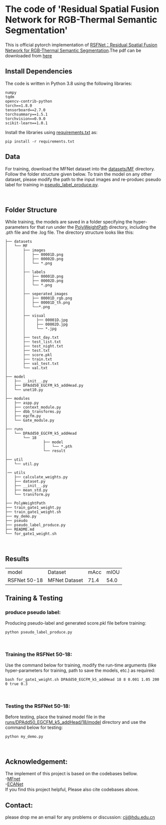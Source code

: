 # The code of 'Residual Spatial Fusion Network for RGB-Thermal Semantic Segmentation'
This is official pytorch implementation of [RSFNet：Residual Spatial Fusion Network for RGB-Thermal Semantic Segmentation](https://arxiv.org/abs/2306.10364).The pdf can be downloaded from [here](https://arxiv.org/pdf/2306.10364.pdf)
<br/>

## Install Dependencies
The code is written in Python 3.8 using the following libraries:

```
numpy
tqdm
opencv-contrib-python
torch==1.8.0
tensorboard==2.7.0
torchsummary==1.5.1 
torchvision==0.9.0
scikit-learn==1.0.1
```

Install the libraries using [requirements.txt](requirements.txt) as:

```
pip install -r requirements.txt
```

## Data
For training, download the MFNet dataset into the [datasets/MF](datasets/MF) directory. Follow the folder structure given below. To train the model on any other dataset, please modify the path to the input images and re-produec pseudo label for training in [pseudo_label_produce.py](pseudo_label_produce).

<br/>


## Folder Structure
While training, the models are saved in a folder specifying the hyper-parameters for that run under the [PolyWeightPath](PolyWeightPath) directory, including the .pth file and the .log file. The directory structure looks like this:
```
├── datasets
│   └── MF
│       ├── images
│       │   ├── 00001D.png
│       │   ├── 00002D.png
│       │   └── *.png
│       │
│       ├── labels
│       │   ├── 00001D.png
│       │   ├── 00002D.png
│       │   └── *.png
│       │
│       ├── seperated_images
│       │   ├── 00001D_rgb.png
│       │   ├── 00001D_th.png
│       │   └──*.png
│       │
│       ├── visual
│       │     ├── 00001D.jpg
│       │     ├── 00002D.jpg
│       │     └── *.jpg
│       │
│       ├── test_day.txt
│       ├── test_list.txt
│       ├── test_night.txt
│       ├── test.txt
│       ├── score.pkl
│       ├── train.txt
│       ├── val_test.txt
│       └── val.txt
│
├── model
│   ├── __init__.py
│   ├── DPAdd50_EGCFM_k5_addHead.py
│   └── unet10.py
│
├── modules
│   ├── aspp.py
│   ├── context_module.py
│   ├── dbb_transforms.py
│   ├── egcfm.py
│   └── Gate_module.py
│   
├── runs
│   └── DPAdd50_EGCFM_k5_addHead
│       └── 18
│                ├── model
│                │   └── *.pth
│                └── result         
│                       
├── util
│   └── util.py
│
│── utils
│   ├── calculate_weights.py
│   ├── dataset.py
│   ├── __init__.py
│   ├── mean_std.py
│   └── transform.py
│
├── PolyWeightPath
├── train_gate1_weight.py
├── train_gate1_weight.sh
├── my_demo.py
├── pseudo
├── pseudo_label_produce.py
├── README.md
└── for_gate1_weight.sh
```

<br/>

## Results
<table>
   <tr>
      <td>model</td>
      <td>Dataset</td>
      <td>mAcc</td>
      <td>mIOU</td>
   </tr>
   <tr>
      <td>RSFNet 50-18</td>
      <td>MFNet Dataset</td>
      <td>71.4</td>
      <td>54.0</td>
   </tr>
</table>

## Training & Testing
### produce pseudo label:
Producing pseudo-label and generated score.pkl file before training: 
```
python pseudo_label_produce.py
```

<br/>

### Training the RSFNet 50-18:
Use the command below for training, modify the run-time arguments (like hyper-parameters for training, path to save the models, etc.) as required:
```
bash for_gate1_weight.sh DPAdd50_EGCFM_k5_addHead 18 8 0.001 1.05 200 0 true 0.3 
```

<br/>

### Testing the RSFNet 50-18:
Before testing, place the trained model file in the [runs/DPAdd50_EGCFM_k5_addHead/18/model](runs/DPAdd50_EGCFM_k5_addHead/18/model) directory and use the command below for testing:
```
python my_demo.py
```
<br/>

## Acknowledgement:
The implement of this project is based on the codebases bellow.<br>
-[MFnet](https://github.com/haqishen/MFNet-pytorch)<br>
-[ECANet](https://github.com/BangguWu/ECANet)<br>
If you find this project helpful, Please also cite codebases above.
## Contact:
please drop me an email for any problems or discussion: cjj@hdu.edu.cn




